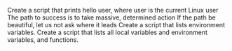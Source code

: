 Create a script that prints hello user, where user is the current Linux user
The path to success is to take massive, determined action
If the path be beautiful, let us not ask where it leads
Create a script that lists environment variables.
Create a script that lists all local variables and environment variables, and functions.
